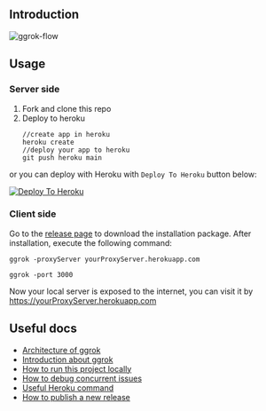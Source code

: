 ## Introduction
![ggrok-flow](https://github.com/onyas/ggrok/blob/main/docs/flow.jpg?raw=true)

## Usage

### Server side
1. Fork and clone this repo
2. Deploy to heroku
    ```
    //create app in heroku
    heroku create
    //deploy your app to heroku
    git push heroku main
    ```
or you can deploy with Heroku with `Deploy To Heroku` button below:

[![Deploy To Heroku](https://www.herokucdn.com/deploy/button.svg)](https://heroku.com/deploy)

### Client side

Go to the [release page](https://github.com/onyas/ggrok/releases) to download the installation package. After installation, execute the following command:

```
ggrok -proxyServer yourProxyServer.herokuapp.com

ggrok -port 3000
```

Now your local server is exposed to the internet, you can visit it by https://yourProxyServer.herokuapp.com


## Useful docs
- [Architecture of ggrok](./docs/architecture.md)
- [Introduction about ggrok](./docs/introduce.md)
- [How to run this project locally](./docs/run-locally.md)
- [How to debug concurrent issues](./docs/debug.md)
- [Useful Heroku command](./docs/heroku-command.md)
- [How to publish a new release](./docs/new-release.md)
